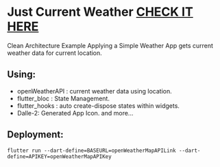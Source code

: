 # Just Current Weather [CHECK IT HERE](https://jcw.nemr.me) 
Clean Architecture Example Applying a Simple Weather App gets current weather data for current location.


## Using:

- openWeatherAPI : current weather data using location.
- flutter_bloc : State Management.
- flutter_hooks : auto create-dispose states within widgets.
- Dalle-2: Generated App Icon. 
and more...

## Deployment: 

 ``` flutter run --dart-define=BASEURL=openWeatherMapAPILink --dart-define=APIKEY=openWeatherMapAPIKey ```
 
 
